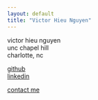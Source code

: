 ```yaml
---
layout: default
title: "Victor Hieu Nguyen"
---
```


victor hieu nguyen  
unc chapel hill  
charlotte, nc  

[github](https://github.com/vhi3u)  
[linkedin](https://www.linkedin.com/in/victorhieunguyen/)

[contact me](mailto:vhieu@unc.edu)
  
